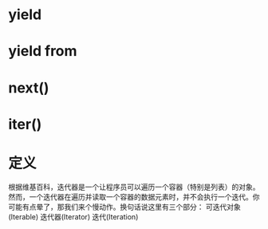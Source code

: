 # yield

# yield from

# next()

# iter()

# 定义
根据维基百科，迭代器是一个让程序员可以遍历一个容器（特别是列表）的对象。然而，一个迭代器在遍历并读取一个容器的数据元素时，并不会执行一个迭代。你可能有点晕了，那我们来个慢动作。换句话说这里有三个部分：
可迭代对象(Iterable)
迭代器(Iterator)
迭代(Iteration)